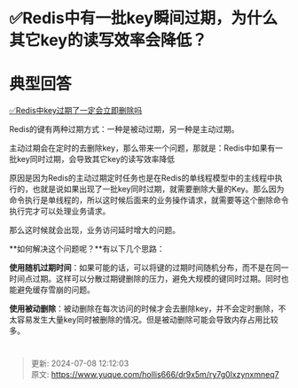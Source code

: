 # ✅Redis中有一批key瞬间过期，为什么其它key的读写效率会降低？

# 典型回答


[✅Redis中key过期了一定会立即删除吗](https://www.yuque.com/hollis666/dr9x5m/ds8qgg4zmt7l2kvp)



Redis的键有两种过期方式：一种是被动过期，另一种是主动过期。



主动过期会在定时的去删除key，那么带来一个问题，那就是：Redis中如果有一批key同时过期，会导致其它key的读写效率降低



原因是因为Redis的主动过期定时任务也是在Redis的单线程模型中的主线程中执行的，也就是说如果出现了一批key同时过期，就需要删除大量的Key。那么因为命令执行是单线程的，所以这时候后面来的业务操作请求，就需要等这个删除命令执行完才可以处理业务请求。



那么这时候就会出现，业务访问延时增大的问题。



**如何解决这个问题呢？**有以下几个思路：



**使用随机过期时间**：如果可能的话，可以将键的过期时间随机分布，而不是在同一时间点过期。这样可以分散过期键删除的压力，避免大规模的键同时过期。同时也能避免缓存雪崩的问题。



**使用被动删除**：被动删除在每次访问的时候才会去删除key，并不会定时删除，不太容易发生大量key同时被删除的情况。但是被动删除可能会导致内存占用比较多。

# 






> 更新: 2024-07-08 12:12:03  
> 原文: <https://www.yuque.com/hollis666/dr9x5m/ry7g0lxzynxmneq7>